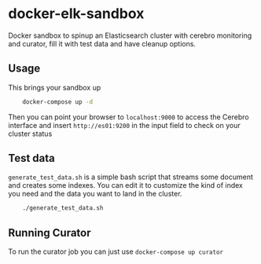 # docker-elk-sandbox
Docker sandbox to spinup an Elasticsearch cluster with cerebro monitoring and curator, fill it with test data and have cleanup options.

## Usage
This brings your sandbox up
```bash
    docker-compose up -d
```

Then you can point your browser to `localhost:9000` to access the Cerebro interface and insert `http://es01:9200` in the input field to check on your cluster status

## Test data
`generate_test_data.sh` is a simple bash script that streams some document and creates some indexes. You can edit it to customize the kind of index you need and the data you want to land in the cluster.

```bash
    ./generate_test_data.sh
```

## Running Curator
To run the curator job you can just use `docker-compose up curator`